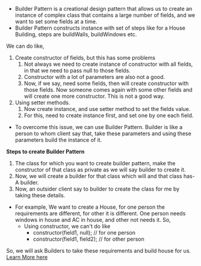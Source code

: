 - Builder Pattern is a creational design pattern that allows us to create an instance of complex class that contains a large 
number of fields, and we want to set some fields at a time. 
- Builder Pattern constructs instance with set of steps like for a House Building, steps are buildWalls, buildWindows etc.

We can do like, 
1. Create constructor of fields, but this has some problems
   1. Not always we need to create instance of constructor with all fields, in that we need to pass null to those fields.
   2. Constructor with a lot of parameters are also not a good.
   3. Now, if we say, need some fields, then will create constructor with those fields. Now someone comes again with some other
      fields and will create one more constructor. This is not a good way.
2. Using setter methods.
   1. Now create instance, and use setter method to set the fields value.
   2. For this, need to create instance first, and set one by one each field.

- To overcome this issue, we can use Builder Pattern. Builder is like a person to whom client say that, take these parameters and
   using these parameters build the instance of it.

**Steps to create Builder Pattern**
1. The class for which you want to create builder pattern, make the constructor of that class as private as we will say 
builder to create it.
2. Now, we will create a builder for that class which will and that class has-A builder.
3. Now, an outsider client say to builder to create the class for me by taking these details.

- For example, We want to create a House, for one person the requirements are different, for other it is different. 
  One person needs windows in house and AC in house, and other not needs it. So, 
  - Using constructor, we can't do like
     * constructor(field1, null);  // for one person
     * constructor(field1, field2);  // for other person

So, we will ask Builders to take these requirements and build house for us. [Learn More here](https://refactoring.guru/design-patterns/builder)


